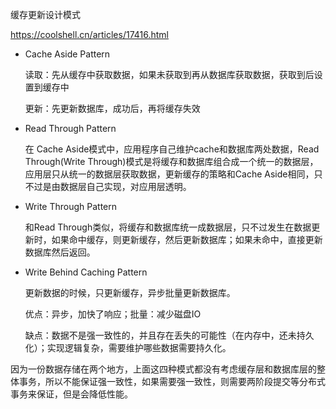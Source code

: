 缓存更新设计模式

https://coolshell.cn/articles/17416.html

* Cache Aside Pattern

  读取：先从缓存中获取数据，如果未获取到再从数据库获取数据，获取到后设置到缓存中

  更新：先更新数据库，成功后，再将缓存失效

* Read Through Pattern

  在 Cache Aside模式中，应用程序自己维护cache和数据库两处数据，Read Through(Write Through)模式是将缓存和数据库组合成一个统一的数据层，应用层只从统一的数据层获取数据，更新缓存的策略和Cache Aside相同，只不过是由数据层自己实现，对应用层透明。

* Write Through Pattern

  和Read Through类似，将缓存和数据库统一成数据层，只不过发生在数据更新时，如果命中缓存，则更新缓存，然后更新数据库；如果未命中，直接更新数据库然后返回。

* Write Behind Caching Pattern

  更新数据的时候，只更新缓存，异步批量更新数据库。

  优点：异步，加快了响应；批量：减少磁盘IO

  缺点：数据不是强一致性的，并且存在丢失的可能性（在内存中，还未持久化）；实现逻辑复杂，需要维护哪些数据需要持久化。



因为一份数据存储在两个地方，上面这四种模式都没有考虑缓存层和数据库层的整体事务，所以不能保证强一致性，如果需要强一致性，则需要两阶段提交等分布式事务来保证，但是会降低性能。






